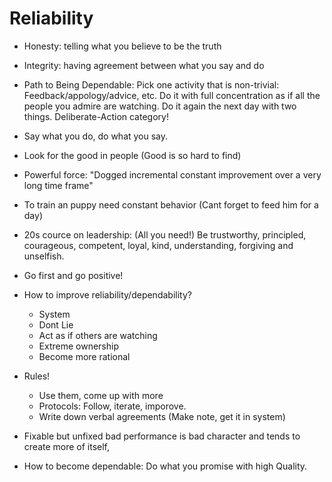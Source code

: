# Reliability

  - Honesty: telling what you believe to be the truth
  - Integrity: having agreement between what you say and do


  - Path to Being Dependable:
     Pick one activity that is non-trivial: Feedback/appology/advice, etc. Do it with full concentration as if all the people you admire are watching. Do it again the next day with two things.
     Deliberate-Action category!

 - Say what you do, do what you say.

 - Look for the good in people (Good is so hard to find)

 - Powerful force: "Dogged incremental constant improvement over a very long time frame"

 - To train an puppy need constant behavior (Cant forget to feed him for a day)

 - 20s cource on leadership:  (All you need!) Be trustworthy, principled, courageous, competent, loyal, kind, understanding, forgiving and unselfish.

 - Go first and go positive!

 - How to improve reliability/dependability?
   - System
   - Dont Lie
   - Act as if others are watching
   - Extreme ownership
   - Become more rational


 - Rules!
    - Use them, come up with more
    - Protocols: Follow, iterate, imporove.
    - Write down verbal agreements (Make note, get it in system)


 - Fixable but unfixed bad performance is bad character and tends to create more of itself,

- How to become dependable: Do what you promise with high Quality. 